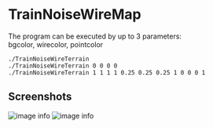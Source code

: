 # TrainNoiseWireMap
The program can be executed by up to 3 parameters:  
	bgcolor, wirecolor, pointcolor

```shellscript
./TrainNoiseWireTerrain
./TrainNoiseWireTerrain 0 0 0 0		
./TrainNoiseWireTerrain 1 1 1 1 0.25 0.25 0.25 1 0 0 0 1	
```
## Screenshots
![image info](https://user-images.githubusercontent.com/20209694/86089106-16965380-ba97-11ea-9ee4-3c9803d62721.png)
![image info](https://user-images.githubusercontent.com/20209694/86089108-17c78080-ba97-11ea-91e0-2cd91520efd7.png)
